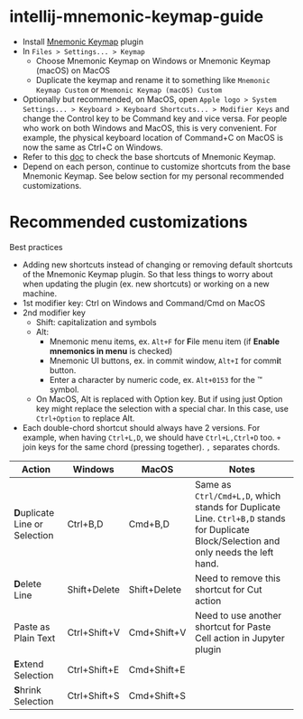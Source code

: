 # intellij-mnemonic-keymap-guide

* Install [Mnemonic Keymap](https://plugins.jetbrains.com/plugin/19094-mnemonic-keymap) plugin
* In `Files > Settings... > Keymap`
  * Choose Mnemonic Keymap on Windows or Mnemonic Keymap (macOS) on MacOS
  * Duplicate the keymap and rename it to something like `Mnemonic Keymap Custom` or `Mnemonic Keymap (macOS) Custom`
* Optionally but recommended, on MacOS, open `Apple logo > System Settings... > Keyboard > Keyboard Shortcuts... > Modifier Keys`
  and change the Control key to be Command key and vice versa.
  For people who work on both Windows and MacOS, this is very convenient.
  For example, the physical keyboard location of Command+C on MacOS is now the same as Ctrl+C on Windows.
* Refer to this [doc](https://github.com/dmimat/intellij-mnemonic-keymap) to check the base shortcuts of Mnemonic Keymap.
* Depend on each person, continue to customize shortcuts from the base Mnemonic Keymap.
  See below section for my personal recommended customizations.

# Recommended customizations

Best practices
* Adding new shortcuts instead of changing or removing default shortcuts of the Mnemonic Keymap plugin.
  So that less things to worry about when updating the plugin (ex. new shortcuts) or working on a new machine.
* 1st modifier key: Ctrl on Windows and Command/Cmd on MacOS
* 2nd modifier key
  * Shift: capitalization and symbols
  * Alt:
    * Mnemonic menu items, ex. `Alt+F` for **F**ile menu item (if **Enable mnemonics in menu** is checked)
    * Mnemonic UI buttons, ex. in commit window, `Alt+I` for comm**i**t button.
    * Enter a character by numeric code, ex. `Alt+0153` for the ™ symbol.
  * On MacOS, Alt is replaced with Option key.
    But if using just Option key might replace the selection with a special char.
    In this case, use `Ctrl+Option` to replace Alt.
* Each double-chord shortcut should always have 2 versions.
  For example, when having `Ctrl+L,D`, we should have `Ctrl+L,Ctrl+D` too.
  `+` join keys for the same chord (pressing together). `,` separates chords.

| Action                          | Windows        | MacOS           | Notes                                                                |
| ------------------------------- | -------------- | --------------- | -------------------------------------------------------------------- |
| **D**uplicate Line or Selection | Ctrl+B,D       | Cmd+B,D         | Same as `Ctrl/Cmd+L,D`, which stands for Duplicate Line. `Ctrl+B,D` stands for Duplicate Block/Selection and only needs the left hand.             |
| **D**elete Line                 | Shift+Delete   | Shift+Delete    | Need to remove this shortcut for Cut action                          |
| Paste as Plain Text             | Ctrl+Shift+V   | Cmd+Shift+V     | Need to use another shortcut for Paste Cell action in Jupyter plugin |
| **E**xtend Selection            | Ctrl+Shift+E   | Cmd+Shift+E     |                                                                      |
| **S**hrink Selection            | Ctrl+Shift+S   | Cmd+Shift+S     |                                                                      |
